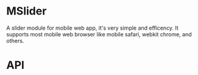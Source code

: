 MSlider
=======

A slider module for mobile web app, it's very simple and efficency.
It supports most mobile web browser like mobile safari, webkit chrome, and others.

API
========